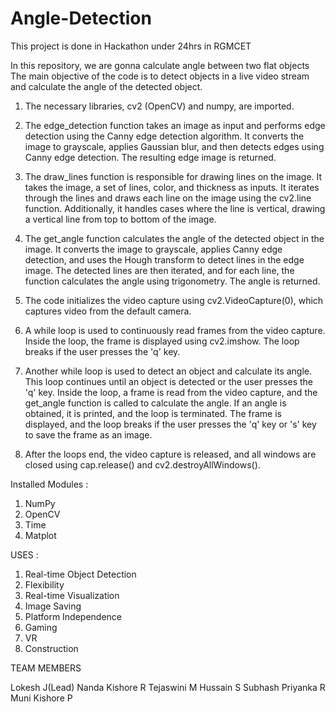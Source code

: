 # Angle-Detection
This project is done in Hackathon under 24hrs in RGMCET

In this repository, we are gonna calculate angle between two flat objects
The main objective of the code is to detect objects in a live video stream and calculate the angle of the detected object.
1. The necessary libraries, cv2 (OpenCV) and numpy, are imported.

2. The edge_detection function takes an image as input and performs edge detection using the Canny edge detection algorithm. It converts the image to grayscale, applies Gaussian blur, and then detects edges using Canny edge detection. The resulting edge image is returned.

3. The draw_lines function is responsible for drawing lines on the image. It takes the image, a set of lines, color, and thickness as inputs. It iterates through the lines and draws each line on the image using the cv2.line function. Additionally, it handles cases where the line is vertical, drawing a vertical line from top to bottom of the image.

4. The get_angle function calculates the angle of the detected object in the image. It converts the image to grayscale, applies Canny edge detection, and uses the Hough transform to detect lines in the edge image. The detected lines are then iterated, and for each line, the function calculates the angle using trigonometry. The angle is returned.

5. The code initializes the video capture using cv2.VideoCapture(0), which captures video from the default camera.

6. A while loop is used to continuously read frames from the video capture. Inside the loop, the frame is displayed using cv2.imshow. The loop breaks if the user presses the 'q' key.

7. Another while loop is used to detect an object and calculate its angle. This loop continues until an object is detected or the user presses the 'q' key. Inside the loop, a frame is read from the video capture, and the get_angle function is called to calculate the angle. If an angle is obtained, it is printed, and the loop is terminated. The frame is displayed, and the loop breaks if the user presses the 'q' key or 's' key to save the frame as an image.

8. After the loops end, the video capture is released, and all windows are closed using cap.release() and cv2.destroyAllWindows().

Installed Modules :
1. NumPy
2. OpenCV
3. Time
4. Matplot

USES :
1. Real-time Object Detection
2. Flexibility
3. Real-time Visualization
4. Image Saving
5. Platform Independence
6. Gaming
7. VR
8. Construction

TEAM MEMBERS

Lokesh J(Lead)
Nanda Kishore R
Tejaswini M
Hussain S
Subhash
Priyanka R
Muni Kishore P

